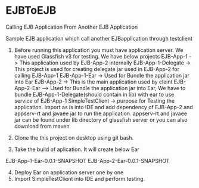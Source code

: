 # EJBToEJB
Calling EJB Application From Another EJB Application

Sample EJB application which call another EJBapplication through testclient
1. Before running this application you must have application server. We have used Glassfish v3 for testing.
We have below projects
EJB-App-1 -> This application used by EJB-App-2 internally
EJB-App-1-Delegate -> This project is used for creating delegate jar used in EJB-App-2 for calling EJB-App-1
EJB-App-1-Ear -> Used for Bundle the application jar into Ear
EJB-App-2 -> This is the main application used by cleint
EJB-App-2-Ear --> Used for Bundle the application jar into Ear, We have to bundle EJB-App-1-Delegate(should contain in lib) with ear to use service of EJB-App-1
SimpleTestClient -> purpose for Testing the application. Import as is into IDE and add dependency of EJB-App-2 and appserv-rt and javaee jar to run the application. appserv-rt and javaee jar can be found under lib directory of glassfish server or you can also download from maven.

2. Clone the this project on desktop using git bash.
3. Take the build of aplication. It will create below Ear

EJB-App-1-Ear-0.0.1-SNAPSHOT
EJB-App-2-Ear-0.0.1-SNAPSHOT

4. Deploy Ear on application server one by one
5. Import SimpleTestClient into IDE and perform testing.



